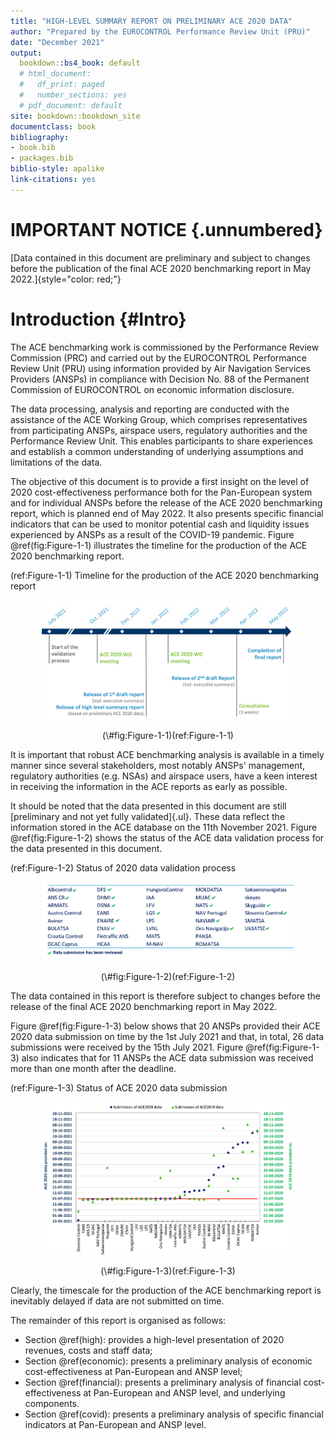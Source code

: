 ```yaml
---
title: "HIGH-LEVEL SUMMARY REPORT ON PRELIMINARY ACE 2020 DATA"
author: "Prepared by the EUROCONTROL Performance Review Unit (PRU)"
date: "December 2021"
output:
  bookdown::bs4_book: default
  # html_document:
  #   df_print: paged
  #   number_sections: yes
  # pdf_document: default
site: bookdown::bookdown_site
documentclass: book
bibliography:
- book.bib
- packages.bib
biblio-style: apalike
link-citations: yes
---
```


# IMPORTANT NOTICE {.unnumbered}

[Data contained in this document are preliminary and subject to changes before the publication of the final ACE 2020 benchmarking report in May 2022.]{style="color: red;"}

# Introduction {#Intro}

The ACE benchmarking work is commissioned by the Performance Review Commission (PRC) and carried out by the EUROCONTROL Performance Review Unit (PRU) using information provided by Air Navigation Services Providers (ANSPs) in compliance with Decision No. 88 of the Permanent Commission of EUROCONTROL on economic information disclosure.

The data processing, analysis and reporting are conducted with the assistance of the ACE Working Group, which comprises representatives from participating ANSPs, airspace users, regulatory authorities and the Performance Review Unit. This enables participants to share experiences and establish a common understanding of underlying assumptions and limitations of the data.

The objective of this document is to provide a first insight on the level of 2020 cost-effectiveness performance both for the Pan-European system and for individual ANSPs before the release of the ACE 2020 benchmarking report, which is planned end of May 2022. It also presents specific financial indicators that can be used to monitor potential cash and liquidity issues experienced by ANSPs as a result of the COVID-19 pandemic. Figure \@ref(fig:Figure-1-1) illustrates the timeline for the production of the ACE 2020 benchmarking report.

(ref:Figure-1-1) Timeline for the production of the ACE 2020 benchmarking report

<div class="figure" style="text-align: center">
<img src="figures/Figure-1-1.png" alt="(ref:Figure-1-1)" width="80%" />
<p class="caption">(\#fig:Figure-1-1)(ref:Figure-1-1)</p>
</div>

It is important that robust ACE benchmarking analysis is available in a timely manner since several stakeholders, most notably ANSPs' management, regulatory authorities (e.g. NSAs) and airspace users, have a keen interest in receiving the information in the ACE reports as early as possible.

It should be noted that the data presented in this document are still [preliminary and not yet fully validated]{.ul}. These data reflect the information stored in the ACE database on the 11th November 2021. Figure \@ref(fig:Figure-1-2) shows the status of the ACE data validation process for the data presented in this document.

(ref:Figure-1-2) Status of 2020 data validation process

<div class="figure" style="text-align: center">
<img src="figures/Figure-1-2.png" alt="(ref:Figure-1-2)" width="80%" />
<p class="caption">(\#fig:Figure-1-2)(ref:Figure-1-2)</p>
</div>

The data contained in this report is therefore subject to changes before the release of the final ACE 2020 benchmarking report in May 2022.

Figure \@ref(fig:Figure-1-3) below shows that 20 ANSPs provided their ACE 2020 data submission on time by the 1st July 2021 and that, in total, 26 data submissions were received by the 15th July 2021. Figure \@ref(fig:Figure-1-3) also indicates that for 11 ANSPs the ACE data submission was received more than one month after the deadline.

(ref:Figure-1-3) Status of ACE 2020 data submission

<div class="figure" style="text-align: center">
<img src="figures/Figure-1-3.png" alt="(ref:Figure-1-3)" width="80%" />
<p class="caption">(\#fig:Figure-1-3)(ref:Figure-1-3)</p>
</div>

Clearly, the timescale for the production of the ACE benchmarking report is inevitably delayed if data are not submitted on time.

The remainder of this report is organised as follows:

-   Section \@ref(high): provides a high-level presentation of 2020 revenues, costs and staff data;
-   Section \@ref(economic): presents a preliminary analysis of economic cost-effectiveness at Pan-European and ANSP level;
-   Section \@ref(financial): presents a preliminary analysis of financial cost-effectiveness at Pan-European and ANSP level, and underlying components.
-   Section \@ref(covid): presents a preliminary analysis of specific financial indicators at Pan-European and ANSP level.
